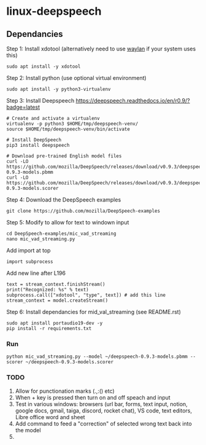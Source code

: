# linux-deepspeech

## Dependancies

Step 1: Install xdotool (alternatively need to use [waylan](https://wayland.app/protocols/text-input-unstable-v3#zwp_text_input_v3:event:commit_string) if your system uses this)
```
sudo apt install -y xdotool
```

Step 2: Install python (use optional virtual environment)
```
sudo apt install -y python3-virtualenv
```

Step 3: Install Deepspeech
https://deepspeech.readthedocs.io/en/r0.9/?badge=latest
```
# Create and activate a virtualenv
virtualenv -p python3 $HOME/tmp/deepspeech-venv/
source $HOME/tmp/deepspeech-venv/bin/activate

# Install DeepSpeech
pip3 install deepspeech

# Download pre-trained English model files
curl -LO https://github.com/mozilla/DeepSpeech/releases/download/v0.9.3/deepspeech-0.9.3-models.pbmm
curl -LO https://github.com/mozilla/DeepSpeech/releases/download/v0.9.3/deepspeech-0.9.3-models.scorer
```

Step 4: Download the DeepSpeech examples
```
git clone https://github.com/mozilla/DeepSpeech-examples
```

Step 5: Modify to allow for text to windown input
```
cd DeepSpeech-examples/mic_vad_streaming
nano mic_vad_streaming.py
```

Add import at top
```
import subprocess
```

Add new line after L196
```
text = stream_context.finishStream()
print("Recognized: %s" % text)
subprocess.call(["xdotool", "type", text]) # add this line
stream_context = model.createStream()
```

Step 6: Install dependancies for mid_val_streaming (see README.rst)
```
sudo apt install portaudio19-dev -y
pip install -r requirements.txt
```

### Run
```
python mic_vad_streaming.py --model ~/deepspeech-0.9.3-models.pbmm --scorer ~/deepspeech-0.9.3-models.scorer
```

### TODO
1. Allow for punctionation marks (.,:() etc)
2. When + key is pressed then turn on and off speach and input
3. Test in various windows: browsers (url bar, forms, text input, notion, google docs, gmail, taiga, discord, rocket chat), VS code, text editors, Libre office word and sheet
4. Add command to feed a "correction" of selected wrong text back into the model
5. 
